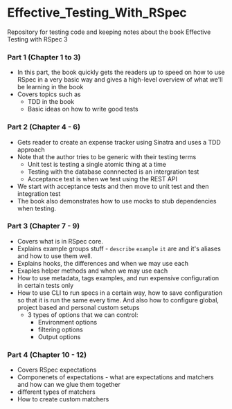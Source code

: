 # Effective_Testing_With_RSpec

Repository for testing code and keeping notes about the book Effective Testing with RSpec 3

### Part 1 (Chapter 1 to 3)
- In this part, the book quickly gets the readers up to speed on how to use RSpec in a very basic way and gives a high-level overview of what we'll be learning in the book
- Covers topics such as
  - TDD in the book 
  - Basic ideas on how to write good tests

### Part 2 (Chapter 4 - 6)
- Gets reader to create an expense tracker using Sinatra and uses a TDD approach
- Note that the author tries to be generic with their testing terms
  - Unit test is testing a single atomic thing at a time
  - Testing with the database connnected is an intergration test
  - Acceptance test is when we test using the REST API 
- We start with acceptance tests and then move to unit test and then integration test
- The book also demonstrates how to use mocks to stub dependencies when testing.

### Part 3 (Chapter 7 - 9)
- Covers what is in RSpec core. 
- Explains example groups stuff -  `describe` `example` `it` are and it's aliases and how to use them well. 
- Explains hooks, the differences and when we may use each
- Exaples helper methods and when we may use each
- How to use metadata, tags examples, and run expensive configuration in certain tests only
- How to use CLI to run specs in a certain way, how to save configuration so that it is run the same every time. And also how to configure global, project based and personal custom setups
  - 3 types of options that we can control:
    - Environment options
    - filtering options
    - Output options

### Part 4 (Chapter 10 - 12)
- Covers RSpec expectations
- Componenets of expectations - what are expectations and matchers and how can we glue them together
- different types of matchers
- How to create custom matchers
